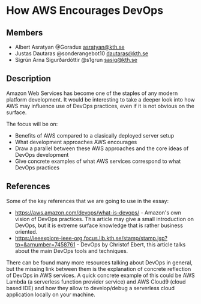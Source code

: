 # How AWS Encourages DevOps

## Members

- Albert Asratyan @Goradux <asratyan@kth.se>
- Justas Dautaras @sonderangebot10 <dautaras@kth.se>
- Sigrún Arna Sigurðardóttir @s1grun <sasig@kth.se>

## Description
Amazon Web Services has become one of the staples of any modern platform development. It would be interesting to take a deeper look into how AWS may influence use of DevOps practices, even if it is not obvious on the surface.

The focus will be on:
- Benefits of AWS compared to a clasically deployed server setup
- What development approaches AWS encourages
- Draw a parallel between these AWS approaches and the core ideas of DevOps development
- Give concrete examples of what AWS services correspond to what DevOps practices


## References
Some of the key references that we are going to use in the essay:
- https://aws.amazon.com/devops/what-is-devops/ - Amazon's own vision of DevOps practices. This article may give a small introduction on DevOps, but it is extreme surface knowledge that is rather business oriented.
- https://ieeexplore-ieee-org.focus.lib.kth.se/stamp/stamp.jsp?tp=&arnumber=7458761 - DevOps by Christof Ebert, this article talks about the main DevOps tools and techniques.

There can be found many more resources talking about DevOps in general, but the missing link between them is the explanation of concrete reflection of DevOps in AWS services. A quick concrete example of this could be AWS Lambda (a serverless function provider service) and AWS Cloud9 (cloud based IDE) and how they allow to develop/debug a serverless cloud application locally on your machine.
